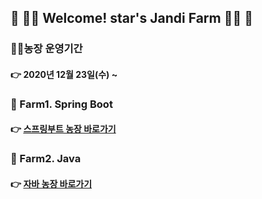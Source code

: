 

## :green_heart: :woman_farmer: Welcome! star's Jandi Farm​ :woman_farmer: :green_heart:



### :woman_farmer:농장 운영기간

#### 					:point_right: 2020년 12월 23일(수) ~ 




### :seedling: Farm1. Spring Boot

#### 					:point_right: [스프링부트 농장 바로가기](https://github.com/jandifarm/starsJandi/tree/main/hello-spring) 




### :seedling: Farm2. Java

#### 					:point_right: [자바 농장 바로가기]() 

